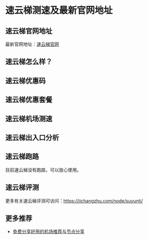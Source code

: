 # 速云梯测速及最新官网地址

## 速云梯官网地址
最新官网地址：[速云梯官网](https://jch.affxc.com/suyunti/)

## 速云梯怎么样？


## 速云梯优惠码


## 速云梯优惠套餐


## 速云梯机场测速


## 速云梯出入口分析


## 速云梯跑路
目前速云梯没有跑路，可以放心使用。

## 速云梯评测
更多有关速云梯评测可访问：https://jichangzhu.com/node/suyunti/

## 更多推荐
 - [免费分享好用的机场推荐与节点分享](https://github.com/jichanghub/jichangtuijian)

